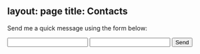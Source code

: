 layout: page
title: Contacts
---

Send me a quick message using the form below:
<form action="https://formspree.io/johnhicks929@gmail.com"
      method="POST">
    <input type="text" name="name">
    <input type="email" name="_replyto">
    <input type="submit" value="Send">
</form> 
